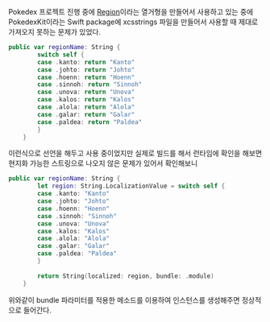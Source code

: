 Pokedex 프로젝트 진행 중에 [Region](https://github.com/gaeng2y/Pokedex/blob/main/PokedexKit/Sources/Region.swift)이라는 열거형을 만들어서 사용하고 있는 중에 PokedexKit이라는 Swift package에 xcsstrings 파일을 만들어서 사용할 때 제대로 가져오지 못하는 문제가 있었다.

```swift
public var regionName: String {
        switch self {
        case .kanto: return "Kanto"
        case .johto: return "Johto"
        case .hoenn: return "Hoenn"
        case .sinnoh: return "Sinnoh"
        case .unova: return "Unova"
        case .kalos: return "Kalos"
        case .alola: return "Alola"
        case .galar: return "Galar"
        case .paldea: return "Paldea"
        }
    }
```

이런식으로 선언을 해두고 사용 중이었지만 실제로 빌드를 해서 런타임에 확인을 해보면 현지화 가능한 스트링으로 나오지 않은 문제가 있어서 확인해보니

```swift
public var regionName: String {
        let region: String.LocalizationValue = switch self {
        case .kanto: "Kanto"
        case .johto: "Johto"
        case .hoenn: "Hoenn"
        case .sinnoh: "Sinnoh"
        case .unova: "Unova"
        case .kalos: "Kalos"
        case .alola: "Alola"
        case .galar: "Galar"
        case .paldea: "Paldea"
        }
        
        return String(localized: region, bundle: .module)
    }
```

위와같이 bundle 파라미터를 적용한 메소드를 이용하여 인스턴스를 생성해주면 정상적으로 들어간다.

